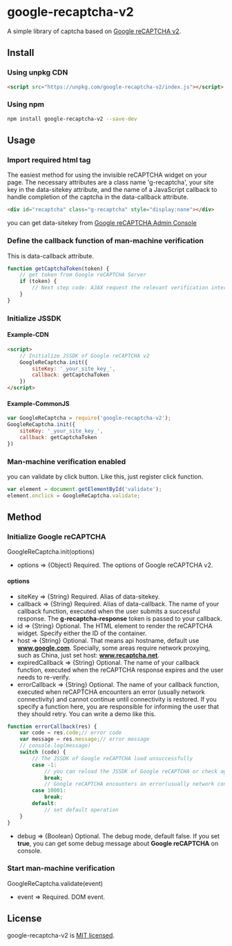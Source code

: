 # google-recaptcha-v2
A simple library of captcha based on [Google reCAPTCHA v2](https://developers.google.com/recaptcha/docs/invisible).

## Install
### Using unpkg CDN
```html
<script src="https://unpkg.com/google-recaptcha-v2/index.js"></script>
```

### Using npm
```bash
npm install google-recaptcha-v2 --save-dev
```

## Usage

### Import required html tag
The easiest method for using the invisible reCAPTCHA widget on your page. The necessary attributes are a class name 'g-recaptcha', your site key in the data-sitekey attribute, and the name of a JavaScript callback to handle completion of the captcha in the data-callback attribute.
```html
<div id="recaptcha" class="g-recaptcha" style="display:none"></div>
```
you can get data-sitekey from [Google reCAPTCHA Admin Console](https://www.google.com/recaptcha/admin/)

### Define the callback function of man-machine verification
This is data-callback attribute.
```js
function getCaptchaToken(token) {
    // get token from Google reCAPTCHA Server
    if (token) {
        // Next step code: AJAX request the relevant verification interface of the server, check with the API of the Google man-machine verification server, and confirm whether the verification is passed or not.
    }
}
```
### Initialize JSSDK
#### Example-CDN
```html
<script>
    // Initialize JSSDK of Google reCAPTCHA v2
    GoogleReCaptcha.init({
        siteKey: '_your_site_key_',
        callback: getCaptchaToken
    })
</script>
```

#### Example-CommonJS
```js
var GoogleReCaptcha = require('google-recaptcha-v2');
GoogleReCaptcha.init({
    siteKey: '_your_site_key_',
    callback: getCaptchaToken
})
```

### Man-machine verification enabled
you can validate by click button. Like this, just register click function.
```js
var element = document.getElementById('validate');
element.onclick = GoogleReCaptcha.validate;
```

## Method

### Initialize Google reCAPTCHA
GoogleReCaptcha.init(options)
 - options => {Object} Required. The options of Google reCAPTCHA v2.

#### options
- siteKey => {String} Required. Alias of data-sitekey.
- callback => {String} Required. Alias of data-callback. The name of your callback function, executed when the user submits a successful response. The **g-recaptcha-response** token is passed to your callback.
- id => {String} Optional. The HTML element to render the reCAPTCHA widget.  Specify either the ID of the container.
- host => {String} Optional. That means api hostname, default use **www.google.com**. Specially, some areas require network proxying, such as China, just set host: **www.recaptcha.net**.
- expiredCallback => {String} Optional. The name of your callback function, executed when the reCAPTCHA response expires and the user needs to re-verify.
- errorCallback => {String} Optional. The name of your callback function, executed when reCAPTCHA encounters an error (usually network connectivity) and cannot continue until connectivity is restored. If you specify a function here, you are responsible for informing the user that they should retry. You can write a demo like this.
```js
function errorCallback(res) {
    var code = res.code;// error code
    var message = res.message;// error message
    // console.log(message)
    switch (code) {
        // The JSSDK of Google reCAPTCHA load unsuccessfully
        case -1:
            // you can reload the JSSDK of Google reCAPTCHA or check again
            break;
            // Google reCAPTCHA encounters an error(usually network connectivity)
        case 10001:
            break;
        default:
            // set default operation
    }
}
```
- debug => {Boolean} Optional. The debug mode, default false. If you set **true**, you can get some debug message about **Google reCAPTCHA** on console.

### Start man-machine verification
GoogleReCaptcha.validate(event)
- event => Required. DOM event.

## License
google-recaptcha-v2 is [MIT licensed](https://github.com/AmoyDreamer/google-recaptcha-v2/blob/master/LICENSE).
